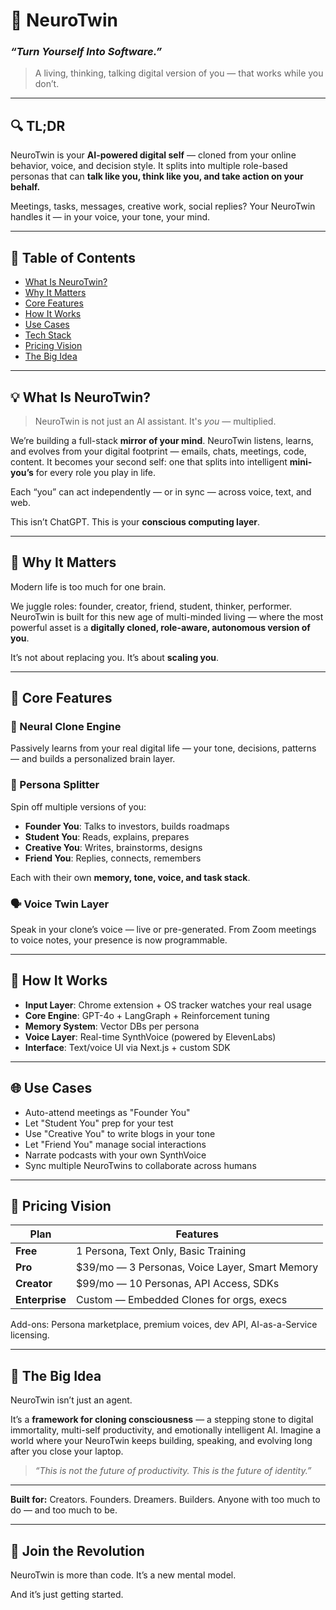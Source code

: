# 🧠 **NeuroTwin**

### *“Turn Yourself Into Software.”*

> A living, thinking, talking digital version of you — that works while you don’t.

---

## 🔍 TL;DR

NeuroTwin is your **AI-powered digital self** — cloned from your online behavior, voice, and decision style. It splits into multiple role-based personas that can **talk like you, think like you, and take action on your behalf.**

Meetings, tasks, messages, creative work, social replies? Your NeuroTwin handles it — in your voice, your tone, your mind.

---

## 📜 Table of Contents

* [What Is NeuroTwin?](#what-is-neurotwin)
* [Why It Matters](#why-it-matters)
* [Core Features](#core-features)
* [How It Works](#how-it-works)
* [Use Cases](#use-cases)
* [Tech Stack](#tech-stack)
* [Pricing Vision](#pricing-vision)
* [The Big Idea](#the-big-idea)

---

## 💡 What Is NeuroTwin?

> NeuroTwin is not just an AI assistant. It's *you* — multiplied.

We’re building a full-stack **mirror of your mind**. NeuroTwin listens, learns, and evolves from your digital footprint — emails, chats, meetings, code, content. It becomes your second self: one that splits into intelligent **mini-you’s** for every role you play in life.

Each “you” can act independently — or in sync — across voice, text, and web.

This isn’t ChatGPT.
This is your **conscious computing layer**.

---

## 🚀 Why It Matters

Modern life is too much for one brain.

We juggle roles: founder, creator, friend, student, thinker, performer. NeuroTwin is built for this new age of multi-minded living — where the most powerful asset is a **digitally cloned, role-aware, autonomous version of you**.

It’s not about replacing you.
It’s about **scaling you**.

---

## 🔧 Core Features

### 🧠 Neural Clone Engine

Passively learns from your real digital life — your tone, decisions, patterns — and builds a personalized brain layer.

### 🧬 Persona Splitter

Spin off multiple versions of you:

* **Founder You**: Talks to investors, builds roadmaps
* **Student You**: Reads, explains, prepares
* **Creative You**: Writes, brainstorms, designs
* **Friend You**: Replies, connects, remembers

Each with their own **memory, tone, voice, and task stack**.

### 🗣 Voice Twin Layer

Speak in your clone’s voice — live or pre-generated. From Zoom meetings to voice notes, your presence is now programmable.

---

## 🔄 How It Works

* **Input Layer**: Chrome extension + OS tracker watches your real usage
* **Core Engine**: GPT-4o + LangGraph + Reinforcement tuning
* **Memory System**: Vector DBs per persona
* **Voice Layer**: Real-time SynthVoice (powered by ElevenLabs)
* **Interface**: Text/voice UI via Next.js + custom SDK

---

## 🌐 Use Cases

* Auto-attend meetings as "Founder You"
* Let "Student You" prep for your test
* Use "Creative You" to write blogs in your tone
* Let "Friend You" manage social interactions
* Narrate podcasts with your own SynthVoice
* Sync multiple NeuroTwins to collaborate across humans

---

## 💸 Pricing Vision

| Plan           | Features                                        |
| -------------- | ----------------------------------------------- |
| **Free**       | 1 Persona, Text Only, Basic Training            |
| **Pro**        | \$39/mo — 3 Personas, Voice Layer, Smart Memory |
| **Creator**    | \$99/mo — 10 Personas, API Access, SDKs         |
| **Enterprise** | Custom — Embedded Clones for orgs, execs        |

Add-ons: Persona marketplace, premium voices, dev API, AI-as-a-Service licensing.

---

## 🌌 The Big Idea

NeuroTwin isn’t just an agent.

It’s a **framework for cloning consciousness** — a stepping stone to digital immortality, multi-self productivity, and emotionally intelligent AI. Imagine a world where your NeuroTwin keeps building, speaking, and evolving long after you close your laptop.

> *“This is not the future of productivity. This is the future of identity.”*

---

**Built for:**
Creators. Founders. Dreamers. Builders.
Anyone with too much to do — and too much to be.

---

## 👋 Join the Revolution

NeuroTwin is more than code. It’s a new mental model.

And it’s just getting started.
